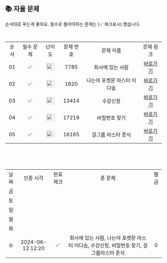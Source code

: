 
## 📚 자율 문제

순서대로 푸는게 좋아요.
필수로 풀어야하는 문제는 (✅ 체크표시) 했습니다.

<br/>
<table>
  <tr>
    <td align="center">순서</td>
    <td align="center">필수 문제</td>
    <td align="center">난이도</td>
    <td align="center">문제 번호</td>
    <td align="center">문제 이름</td>
    <td align="center">문제 링크</td>
  </tr>
   <tr>
    <td align="center">01</td>
    <td align="center">✅</td>
    <td align="center"><img height="23px" width="25px" src="https://d2gd6pc034wcta.cloudfront.net/tier/6.svg"></td>
    <td align="center">7785</td>
    <td align="center">회사에 있는 사람</td>
    <td align="center"><a href="https://www.acmicpc.net/problem/7785">바로가기</a></td>
  </tr>
     <tr>
    <td align="center">02</td>
    <td align="center">✅</td>
    <td align="center"><img height="23px" width="25px" src="https://d2gd6pc034wcta.cloudfront.net/tier/7.svg"></td>
    <td align="center">1620</td>
    <td align="center">나는야 포켓몬 마스터 이다솜</td>
    <td align="center"><a href="https://www.acmicpc.net/problem/1620">바로가기</a></td>
  </tr>
   <tr>
    <td align="center">03</td>
    <td align="center">✅</td>
    <td align="center"><img height="23px" width="25px" src="https://d2gd6pc034wcta.cloudfront.net/tier/8.svg"></td>
    <td align="center">13414</td>
    <td align="center">수강신청</td>
    <td align="center"><a href="https://www.acmicpc.net/problem/13414">바로가기</a></td>
  </tr>
  <tr>
    <td align="center">04</td>
    <td align="center">✅</td>
    <td align="center"><img height="23px" width="25px" src="https://d2gd6pc034wcta.cloudfront.net/tier/7.svg"></td>
    <td align="center">17219</td>
    <td align="center">비밀번호 찾기</td>
    <td align="center"><a href="https://www.acmicpc.net/problem/17219">바로가기</a></td>
  </tr>
   <tr>
    <td align="center">05</td>
    <td align="center">✅</td>
    <td align="center"><img height="23px" width="25px" src="https://d2gd6pc034wcta.cloudfront.net/tier/8.svg"></td>
    <td align="center">16165</td>
    <td align="center">걸그룹 마스터 준식</td>
    <td align="center"><a href="https://www.acmicpc.net/problem/16165">바로가기</a></td>
  </tr>
</table>
<br/><br/>


<br>

<table>
  <tr>
    <td align="center">날짜</td>
    <td align="center">인증 시각</td>
    <td align="center">완료체크</td>
    <td align="center">푼 문제</td>
    <td align="center">벌금</td>
  </tr>
    <tr>
    <td align="center">금</td>
    <td align="center"></td>
    <td align="center"></td>
    <td align="center"></td>
    <td align="center"></td>
  </tr>
   <tr>
    <td align="center">토</td>
    <td align="center"></td>
    <td align="center"></td>
    <td align="center"></td>
    <td align="center"></td>
  </tr>
  <tr>
    <td align="center">일</td>
    <td align="center"></td>
    <td align="center"></td>
    <td align="center"></td>
    <td align="center"></td>
  </tr>
  <tr>
    <td align="center">월</td>
    <td align="center"></td>
    <td align="center"></td>
    <td align="center"></td>
    <td align="center"></td>
  </tr>
  <tr>
    <td align="center">화</td>
    <td align="center"></td>
    <td align="center"></td>
    <td align="center"></td>
    <td align="center"></td>
  </tr>
  <tr>
    <td align="center">수</td>
    <td align="center">2024-06-12 12:20</td>
    <td align="center">✅</td>
    <td align="center">회사에 있는 사람, 나는야 포켓몬 마스터 이다솜, 수강신청, 비밀번호 찾기, 걸그룹마스터 준식</td>
    <td align="center">0</td>
  </tr>
</table>
